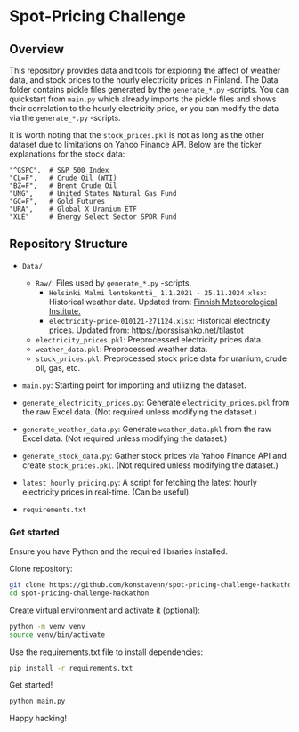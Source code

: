 # Spot-Pricing Challenge
## Overview
This repository provides data and tools for exploring the affect of weather data, and stock prices to the hourly electricity prices in Finland. The Data folder contains pickle files generated by the `generate_*.py` -scripts. You can quickstart from `main.py` which already imports the pickle files and shows their correlation to the hourly electricity price, or you can modify the data via the `generate_*.py` -scripts.

It is worth noting that the `stock_prices.pkl` is not as long as the other dataset due to limitations on Yahoo Finance API. Below are the ticker explanations for the stock data:

    "^GSPC",  # S&P 500 Index
    "CL=F",   # Crude Oil (WTI)
    "BZ=F",   # Brent Crude Oil
    "UNG",    # United States Natural Gas Fund
    "GC=F",   # Gold Futures
    "URA",    # Global X Uranium ETF
    "XLE"     # Energy Select Sector SPDR Fund

## Repository Structure

- `Data/`
    - `Raw/`: Files used by `generate_*.py` -scripts.
        - `Helsinki Malmi lentokenttä_ 1.1.2021 - 25.11.2024.xlsx`: Historical weather data. Updated from: [Finnish Meteorological Institute.](https://en.ilmatieteenlaitos.fi/download-observations)
        - `electricity-price-010121-271124.xlsx`: Historical electricity prices. Updated from: https://porssisahko.net/tilastot
    - `electricity_prices.pkl`: Preprocessed electricity prices data.
    - `weather_data.pkl`: Preprocessed weather data.
    - `stock_prices.pkl`: Preprocessed stock price data for uranium, crude oil, gas, etc.

- `main.py`: Starting point for importing and utilizing the dataset.

- `generate_electricity_prices.py`: Generate `electricity_prices.pkl` from the raw Excel data. (Not required unless modifying the dataset.)

- `generate_weather_data.py`: Generate `weather_data.pkl` from the raw Excel data. (Not required unless modifying the dataset.)

- `generate_stock_data.py`: Gather stock prices via Yahoo Finance API and create `stock_prices.pkl`. (Not required unless modifying the dataset.)

- `latest_hourly_pricing.py`: A script for fetching the latest hourly electricity prices in real-time. (Can be useful)

- `requirements.txt`

### Get started
Ensure you have Python and the required libraries installed.

Clone repository:
```bash
git clone https://github.com/konstavenn/spot-pricing-challenge-hackathon.git
cd spot-pricing-challenge-hackathon
```
Create virtual environment and activate it (optional):
```bash
python -m venv venv
source venv/bin/activate
```
Use the requirements.txt file to install dependencies:
```bash
pip install -r requirements.txt
```
Get started!
```bash
python main.py
```

Happy hacking!
